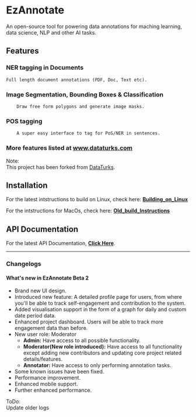 # EzAnnotate

An open-source tool for powering data annotations for maching learning, data science, NLP and other AI tasks.

## Features
  ### NER tagging in Documents
	Full length document annotations (PDF, Doc, Text etc).
  ### Image Segmentation, Bounding Boxes & Classification
        Draw free form polygons and generate image masks.
  ### POS tagging
        A super easy interface to tag for PoS/NER in sentences.
  ### More features listed at www.dataturks.com

Note:  
This project has been forked from [DataTurks](https://github.com/DataTurks/DataTurks).

## Installation

For the latest intstructions to build on Linux, check here: [**Building_on_Linux**](docs/Building_on_Linux.md)

For the intstructions for MacOs, check here: [**Old_build_Instructions**](docs/Old_build_Instructions.md)

## API Documentation

For the latest API Documentation, [**Click Here**](https://docs.dataturks.com/).

<hr/>

### Changelogs

#### What's new in EzAnnotate Beta 2

- Brand new UI design.
- Introduced new feature: A detailed profile page for users, from where you'll be able to track self-engagement and contribution to the system.
- Added visualisation support in the form of a graph for daily and custom date period data.
- Enhanced project dashboard. Users will be able to track more engagement data than before.
- New user role: Moderator
  - **Admin:** Have access to all possible functionality.
  - **Moderator(New role introduced):** Have access to all functionality except adding new contributors and updating core project related details/features.
  - **Annotator:** Have access to only performing annotation tasks.
- Some known issues have been fixed. 
- Performance improvement.
- Enhanced mobile support.
- Further enhanced performance.

ToDo:  
Update older logs
